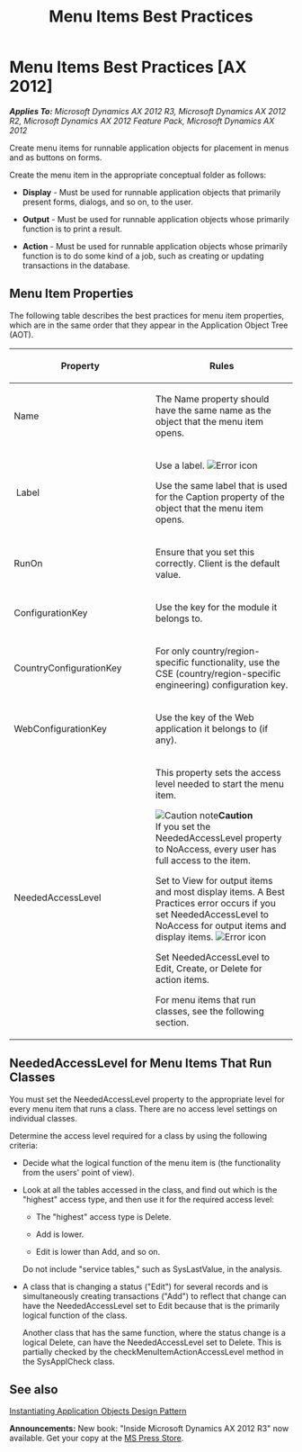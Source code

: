 ﻿---
title: Menu Items Best Practices
TOCTitle: Menu Items
ms:assetid: a97136ba-145f-4649-9995-e0a54318efed
ms:mtpsurl: https://msdn.microsoft.com/en-us/library/Aa852732(v=AX.60)
ms:contentKeyID: 35249501
ms.date: 05/18/2015
mtps_version: v=AX.60
---

# Menu Items Best Practices [AX 2012]


_**Applies To:** Microsoft Dynamics AX 2012 R3, Microsoft Dynamics AX 2012 R2, Microsoft Dynamics AX 2012 Feature Pack, Microsoft Dynamics AX 2012_

Create menu items for runnable application objects for placement in menus and as buttons on forms.

Create the menu item in the appropriate conceptual folder as follows:

  - **Display** - Must be used for runnable application objects that primarily present forms, dialogs, and so on, to the user.

  - **Output** - Must be used for runnable application objects whose primarily function is to print a result.

  - **Action** - Must be used for runnable application objects whose primarily function is to do some kind of a job, such as creating or updating transactions in the database.

## Menu Item Properties

The following table describes the best practices for menu item properties, which are in the same order that they appear in the Application Object Tree (AOT).

<table>
<colgroup>
<col style="width: 50%" />
<col style="width: 50%" />
</colgroup>
<thead>
<tr class="header">
<th><p>Property</p></th>
<th><p>Rules</p></th>
</tr>
</thead>
<tbody>
<tr class="odd">
<td><p>Name</p></td>
<td><p>The Name property should have the same name as the object that the menu item opens.</p></td>
</tr>
<tr class="even">
<td><p><span id="rx15menuitemlabelprop"></span> Label</p></td>
<td><p>Use a label. <img src="images/Aa872655.ErrorIcon(AX.60).gif" title="Error icon" alt="Error icon" /></p>
<p>Use the same label that is used for the Caption property of the object that the menu item opens.</p></td>
</tr>
<tr class="odd">
<td><p>RunOn</p></td>
<td><p>Ensure that you set this correctly. Client is the default value.</p></td>
</tr>
<tr class="even">
<td><p>ConfigurationKey</p></td>
<td><p>Use the key for the module it belongs to.</p></td>
</tr>
<tr class="odd">
<td><p>CountryConfigurationKey</p></td>
<td><p>For only country/region-specific functionality, use the CSE (country/region-specific engineering) configuration key.</p></td>
</tr>
<tr class="even">
<td><p>WebConfigurationKey</p></td>
<td><p>Use the key of the Web application it belongs to (if any).</p></td>
</tr>
<tr class="odd">
<td><p>NeededAccessLevel</p></td>
<td><p><span id="rx09menuaccesslevno"></span>This property sets the access level needed to start the menu item.</p>
<div class="mtps-table">
<div class="mtps-row">
<img src="images/Hh404129.alert_caution(en-us,AX.60).gif" title="Caution note" alt="Caution note" class="note" /><strong>Caution</strong>
</div>
<div class="mtps-row">
If you set the NeededAccessLevel property to NoAccess, every user has full access to the item.
</div>
</div>
<p>Set to View for output items and most display items. A Best Practices error occurs if you set NeededAccessLevel to NoAccess for output items and display items. <img src="images/Aa872655.ErrorIcon(AX.60).gif" title="Error icon" alt="Error icon" /></p>
<p>Set NeededAccessLevel to Edit, Create, or Delete for action items.</p>
<p>For menu items that run classes, see the following section.</p></td>
</tr>
</tbody>
</table>


## NeededAccessLevel for Menu Items That Run Classes

You must set the NeededAccessLevel property to the appropriate level for every menu item that runs a class. There are no access level settings on individual classes.

Determine the access level required for a class by using the following criteria:

  - Decide what the logical function of the menu item is (the functionality from the users' point of view).

  - Look at all the tables accessed in the class, and find out which is the "highest" access type, and then use it for the required access level:
    
      - The "highest" access type is Delete.
    
      - Add is lower.
    
      - Edit is lower than Add, and so on.
    
    Do not include "service tables," such as SysLastValue, in the analysis.

  - A class that is changing a status ("Edit") for several records and is simultaneously creating transactions ("Add") to reflect that change can have the NeededAccessLevel set to Edit because that is the primarily logical function of the class.
    
    Another class that has the same function, where the status change is a logical Delete, can have the NeededAccessLevel set to Delete. This is partially checked by the checkMenuItemActionAccessLevel method in the SysApplCheck class.

## See also

[Instantiating Application Objects Design Pattern](instantiating-application-objects-design-pattern.md)

  
**Announcements:** New book: "Inside Microsoft Dynamics AX 2012 R3" now available. Get your copy at the [MS Press Store](https://www.microsoftpressstore.com/store/inside-microsoft-dynamics-ax-2012-r3-9780735685109).

